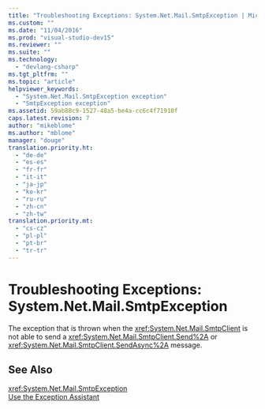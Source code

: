 ```yaml
---
title: "Troubleshooting Exceptions: System.Net.Mail.SmtpException | Microsoft Docs"
ms.custom: ""
ms.date: "11/04/2016"
ms.prod: "visual-studio-dev15"
ms.reviewer: ""
ms.suite: ""
ms.technology: 
  - "devlang-csharp"
ms.tgt_pltfrm: ""
ms.topic: "article"
helpviewer_keywords: 
  - "System.Net.Mail.SmtpException exception"
  - "SmtpException exception"
ms.assetid: 59ab88c9-1527-48a5-be4a-cc6c4f71910f
caps.latest.revision: 7
author: "mikeblome"
ms.author: "mblome"
manager: "douge"
translation.priority.ht: 
  - "de-de"
  - "es-es"
  - "fr-fr"
  - "it-it"
  - "ja-jp"
  - "ko-kr"
  - "ru-ru"
  - "zh-cn"
  - "zh-tw"
translation.priority.mt: 
  - "cs-cz"
  - "pl-pl"
  - "pt-br"
  - "tr-tr"
---
```

# Troubleshooting Exceptions: System.Net.Mail.SmtpException
The exception that is thrown when the <xref:System.Net.Mail.SmtpClient> is not able to send a <xref:System.Net.Mail.SmtpClient.Send%2A> or <xref:System.Net.Mail.SmtpClient.SendAsync%2A> message.  
  
## See Also  
 <xref:System.Net.Mail.SmtpException>   
 [Use the Exception Assistant](../Topic/How%20to:%20Use%20the%20Exception%20Assistant.md)